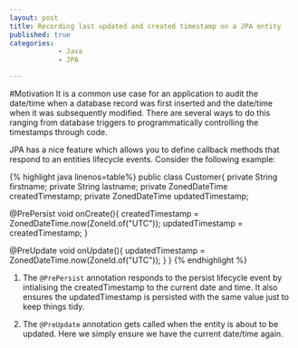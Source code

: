 ```yaml
---
layout: post
title: Recording last updated and created timestamp on a JPA entity
published: true
categories: 
            - Java
            - JPA

---
```


#Motivation
It is a common use case for an application to audit the date/time when a database record was first inserted and the date/time when it was subsequently
modified. There are several ways to do this ranging from database triggers to programmatically controlling the timestamps through code.

JPA has a nice feature which allows you to define callback methods that respond to an entities lifecycle events.
Consider the following example:

{% highlight java linenos=table%}
public class Customer{
  private String firstname;
  private String lastname;
  private ZonedDateTime createdTimestamp;
  private ZonedDateTime updatedTimestamp;
  
  @PrePersist
  void onCreate(){
    createdTimestamp = ZonedDateTime.now(ZoneId.of("UTC"));
    updatedTimestamp = createdTimestamp;
  }
  
  @PreUpdate
  void onUpdate(){
    updatedTimestamp = ZonedDateTime.now(ZoneId.of("UTC"));
  }
}
{% endhighlight %}

1. The `@PrePersist` annotation responds to the persist lifecycle event by intialising the createdTimestamp to the current date and time.
It also ensures the updatedTimestamp is persisted with the same value just to keep things tidy.

2. The `@PreUpdate` annotation gets called when the entity is about to be updated. Here we simply ensure we have the current date/time again.
